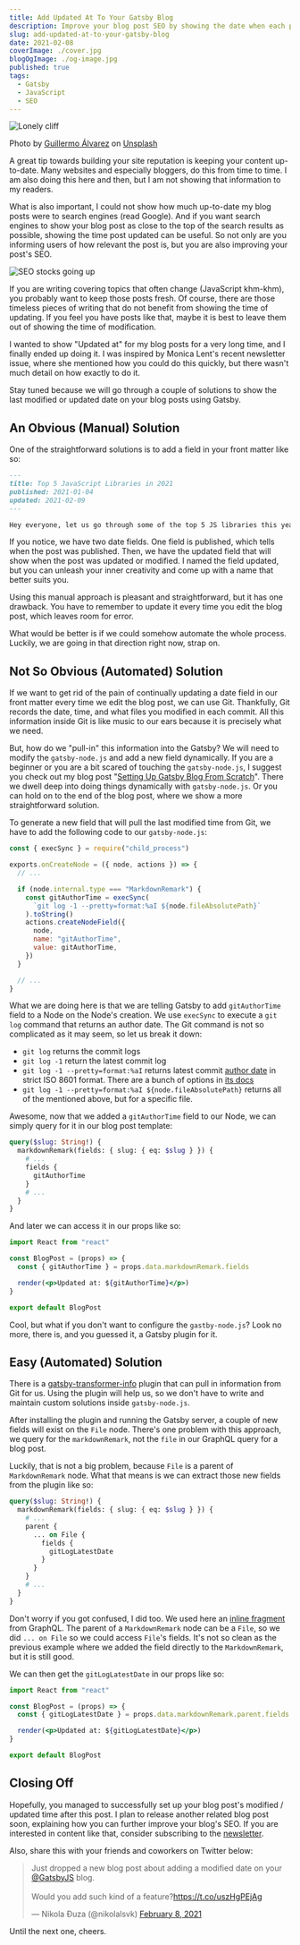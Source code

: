 ```yaml
---
title: Add Updated At To Your Gatsby Blog
description: Improve your blog post SEO by showing the date when each post got updated.
slug: add-updated-at-to-your-gatsby-blog
date: 2021-02-08
coverImage: ./cover.jpg
blogOgImage: ./og-image.jpg
published: true
tags:
  - Gatsby
  - JavaScript
  - SEO
---
```


![Lonely cliff](./cover.jpg)

<div class="photo-caption">
<span>Photo by <a href="https://unsplash.com/@guillermoalvarez?utm_source=unsplash&amp;utm_medium=referral&amp;utm_content=creditCopyText">Guillermo Álvarez</a> on <a href="https://unsplash.com/s/photos/updated-at?utm_source=unsplash&amp;utm_medium=referral&amp;utm_content=creditCopyText">Unsplash</a></span>
</div>

A great tip towards building your site reputation is keeping your content
up-to-date. Many websites and especially bloggers, do this from time to time. I
am also doing this here and then, but I am not showing that information to my
readers.

What is also important, I could not show how much up-to-date my blog posts were
to search engines (read Google). And if you want search engines to show your
blog post as close to the top of the search results as possible, showing the
time post updated can be useful. So not only are you informing users of how
relevant the post is, but you are also improving your post's SEO.

![SEO stocks going up](./seo-stonks.jpg)

If you are writing covering topics that often change (JavaScript khm-khm), you
probably want to keep those posts fresh. Of course, there are those timeless
pieces of writing that do not benefit from showing the time of updating. If you
feel you have posts like that, maybe it is best to leave them out of showing
the time of modification.

I wanted to show "Updated at" for my blog posts for a very long time, and I
finally ended up doing it. I was inspired by Monica Lent's recent newsletter
issue, where she mentioned how you could do this quickly, but there wasn't much
detail on how exactly to do it.

Stay tuned because we will go through a couple of solutions to show the last
modified or updated date on your blog posts using Gatsby.

## An Obvious (Manual) Solution

One of the straightforward solutions is to add a field in your front matter
like so:

```md
---
title: Top 5 JavaScript Libraries in 2021
published: 2021-01-04
updated: 2021-02-09
---

Hey everyone, let us go through some of the top 5 JS libraries this year.
```

If you notice, we have two date fields. One field is published, which tells
when the post was published. Then, we have the updated field that will show
when the post was updated or modified. I named the field updated, but you can
unleash your inner creativity and come up with a name that better suits you.

Using this manual approach is pleasant and straightforward, but it has one
drawback. You have to remember to update it every time you edit the blog post,
which leaves room for error.

What would be better is if we could somehow automate the whole process.
Luckily, we are going in that direction right now, strap on.

## Not So Obvious (Automated) Solution

If we want to get rid of the pain of continually updating a date field in our
front matter every time we edit the blog post, we can use Git. Thankfully, Git
records the date, time, and what files you modified in each commit. All this
information inside Git is like music to our ears because it is precisely what
we need.

But, how do we "pull-in" this information into the Gatsby? We will need to
modify the `gatsby-node.js` and add a new field dynamically. If you are a
beginner or you are a bit scared of touching the `gatsby-node.js`, I suggest you
check out my blog post
"[Setting Up Gatsby Blog From Scratch](/setting-up-gatsby-blog-from-scratch)".
There we dwell deep into doing things dynamically with `gatsby-node.js`. Or you
can hold on to the end of the blog post, where we show a more straightforward
solution.

To generate a new field that will pull the last modified time from Git, we have
to add the following code to our `gatsby-node.js`:

```js
const { execSync } = require("child_process")

exports.onCreateNode = ({ node, actions }) => {
  // ...

  if (node.internal.type === "MarkdownRemark") {
    const gitAuthorTime = execSync(
      `git log -1 --pretty=format:%aI ${node.fileAbsolutePath}`
    ).toString()
    actions.createNodeField({
      node,
      name: "gitAuthorTime",
      value: gitAuthorTime,
    })
  }

  // ...
}
```

What we are doing here is that we are telling Gatsby to add `gitAuthorTime`
field to a Node on the Node's creation. We use `execSync` to execute a `git log` command that returns an author date. The Git command is not so complicated
as it may seem, so let us break it down:

- `git log` returns the commit logs
- `git log -1` return the latest commit log
- `git log -1 --pretty=format:%aI` returns latest commit [author date](https://git-scm.com/docs/pretty-formats#Documentation/pretty-formats.txt-emaIem) in strict ISO 8601 format. There are a bunch of options in [its docs](https://git-scm.com/docs/pretty-formats)
- `git log -1 --pretty=format:%aI ${node.fileAbsolutePath}` returns all of the mentioned above, but for a specific file.

Awesome, now that we added a `gitAuthorTime` field to our Node, we can simply query for it in our blog post template:

```graphql
query($slug: String!) {
  markdownRemark(fields: { slug: { eq: $slug } }) {
    # ...
    fields {
      gitAuthorTime
    }
    # ...
  }
}
```

And later we can access it in our props like so:

```jsx
import React from "react"

const BlogPost = (props) => {
  const { gitAuthorTime } = props.data.markdownRemark.fields

  render(<p>Updated at: ${gitAuthorTime}</p>)
}

export default BlogPost
```

Cool, but what if you don't want to configure the `gastby-node.js`? Look no
more, there is, and you guessed it, a Gatsby plugin for it.

## Easy (Automated) Solution

There is a
[gatsby-transformer-info](https://www.gatsbyjs.com/plugins/gatsby-transformer-gitinfo)
plugin that can pull in information from Git for us. Using the plugin will help
us, so we don't have to write and maintain custom solutions inside
`gatsby-node.js`.

After installing the plugin and running the Gatsby server, a couple of new
fields will exist on the `File` node. There's one problem with this approach,
we query for the `markdownRemark`, not the `file` in our GraphQL query
for a blog post.

Luckily, that is not a big problem, because `File` is a parent of `MarkdownRemark` node. What that means is we can extract those new fields from the plugin like so:

```graphql
query($slug: String!) {
  markdownRemark(fields: { slug: { eq: $slug } }) {
    # ...
    parent {
      ... on File {
        fields {
          gitLogLatestDate
        }
      }
    }
    # ...
  }
}
```

Don't worry if you got confused, I did too. We used here an [inline fragment](https://graphql.org/learn/queries/#inline-fragments) from GraphQL. The parent of a `MarkdownRemark` node can be a `File`, so we did `... on File` so we could access `File`'s fields. It's not so clean as the previous example where we added the field directly to the `MarkdownRemark`, but it is still good.

We can then get the `gitLogLatestDate` in our props like so:

```jsx
import React from "react"

const BlogPost = (props) => {
  const { gitLogLatestDate } = props.data.markdownRemark.parent.fields

  render(<p>Updated at: ${gitLogLatestDate}</p>)
}

export default BlogPost
```

## Closing Off

Hopefully, you managed to successfully set up your blog post's modified /
updated time after this post. I plan to release another related blog
post soon, explaining how you can further improve your blog's SEO. If you
are interested in content like that, consider subscribing to the
[newsletter](/newsletter).

Also, share this with your friends and coworkers on Twitter below:

<blockquote class="twitter-tweet tw-align-center"><p lang="en" dir="ltr">Just dropped a new blog post about adding a modified date on your <a href="https://twitter.com/GatsbyJS?ref_src=twsrc%5Etfw">@GatsbyJS</a> blog.<br><br>Would you add such kind of a feature?<a href="https://t.co/uszHgPEjAg">https://t.co/uszHgPEjAg</a></p>&mdash; Nikola Đuza (@nikolalsvk) <a href="https://twitter.com/nikolalsvk/status/1358665782134263810?ref_src=twsrc%5Etfw">February 8, 2021</a></blockquote> <script async src="https://platform.twitter.com/widgets.js" charset="utf-8"></script>

Until the next one, cheers.
